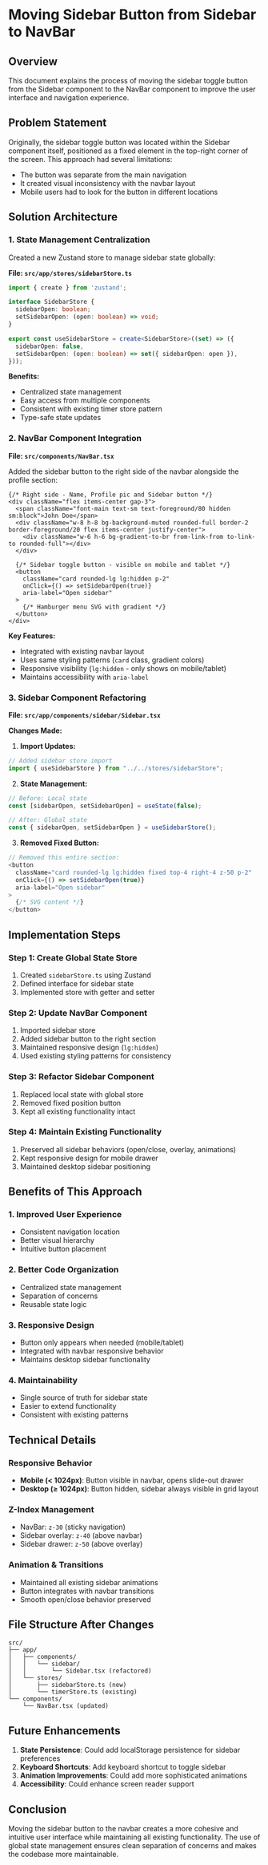 # Moving Sidebar Button from Sidebar to NavBar

## Overview
This document explains the process of moving the sidebar toggle button from the Sidebar component to the NavBar component to improve the user interface and navigation experience.

## Problem Statement
Originally, the sidebar toggle button was located within the Sidebar component itself, positioned as a fixed element in the top-right corner of the screen. This approach had several limitations:
- The button was separate from the main navigation
- It created visual inconsistency with the navbar layout
- Mobile users had to look for the button in different locations

## Solution Architecture

### 1. State Management Centralization
Created a new Zustand store to manage sidebar state globally:

**File: `src/app/stores/sidebarStore.ts`**
```typescript
import { create } from 'zustand';

interface SidebarStore {
  sidebarOpen: boolean;
  setSidebarOpen: (open: boolean) => void;
}

export const useSidebarStore = create<SidebarStore>((set) => ({
  sidebarOpen: false,
  setSidebarOpen: (open: boolean) => set({ sidebarOpen: open }),
}));
```

**Benefits:**
- Centralized state management
- Easy access from multiple components
- Consistent with existing timer store pattern
- Type-safe state updates

### 2. NavBar Component Integration

**File: `src/components/NavBar.tsx`**

Added the sidebar button to the right side of the navbar alongside the profile section:

```tsx
{/* Right side - Name, Profile pic and Sidebar button */}
<div className="flex items-center gap-3">
  <span className="font-main text-sm text-foreground/80 hidden sm:block">John Doe</span>
  <div className="w-8 h-8 bg-background-muted rounded-full border-2 border-foreground/20 flex items-center justify-center">
    <div className="w-6 h-6 bg-gradient-to-br from-link-from to-link-to rounded-full"></div>
  </div>
  
  {/* Sidebar toggle button - visible on mobile and tablet */}
  <button
    className="card rounded-lg lg:hidden p-2"
    onClick={() => setSidebarOpen(true)}
    aria-label="Open sidebar"
  >
    {/* Hamburger menu SVG with gradient */}
  </button>
</div>
```

**Key Features:**
- Integrated with existing navbar layout
- Uses same styling patterns (`card` class, gradient colors)
- Responsive visibility (`lg:hidden` - only shows on mobile/tablet)
- Maintains accessibility with `aria-label`

### 3. Sidebar Component Refactoring

**File: `src/app/components/sidebar/Sidebar.tsx`**

**Changes Made:**

1. **Import Updates:**
```typescript
// Added sidebar store import
import { useSidebarStore } from "../../stores/sidebarStore";
```

2. **State Management:**
```typescript
// Before: Local state
const [sidebarOpen, setSidebarOpen] = useState(false);

// After: Global state
const { sidebarOpen, setSidebarOpen } = useSidebarStore();
```

3. **Removed Fixed Button:**
```typescript
// Removed this entire section:
<button
  className="card rounded-lg lg:hidden fixed top-4 right-4 z-50 p-2"
  onClick={() => setSidebarOpen(true)}
  aria-label="Open sidebar"
>
  {/* SVG content */}
</button>
```

## Implementation Steps

### Step 1: Create Global State Store
1. Created `sidebarStore.ts` using Zustand
2. Defined interface for sidebar state
3. Implemented store with getter and setter

### Step 2: Update NavBar Component
1. Imported sidebar store
2. Added sidebar button to the right section
3. Maintained responsive design (`lg:hidden`)
4. Used existing styling patterns for consistency

### Step 3: Refactor Sidebar Component
1. Replaced local state with global store
2. Removed fixed position button
3. Kept all existing functionality intact

### Step 4: Maintain Existing Functionality
1. Preserved all sidebar behaviors (open/close, overlay, animations)
2. Kept responsive design for mobile drawer
3. Maintained desktop sidebar positioning

## Benefits of This Approach

### 1. **Improved User Experience**
- Consistent navigation location
- Better visual hierarchy
- Intuitive button placement

### 2. **Better Code Organization**
- Centralized state management
- Separation of concerns
- Reusable state logic

### 3. **Responsive Design**
- Button only appears when needed (mobile/tablet)
- Integrated with navbar responsive behavior
- Maintains desktop sidebar functionality

### 4. **Maintainability**
- Single source of truth for sidebar state
- Easier to extend functionality
- Consistent with existing patterns

## Technical Details

### Responsive Behavior
- **Mobile (< 1024px)**: Button visible in navbar, opens slide-out drawer
- **Desktop (≥ 1024px)**: Button hidden, sidebar always visible in grid layout

### Z-Index Management
- NavBar: `z-30` (sticky navigation)
- Sidebar overlay: `z-40` (above navbar)
- Sidebar drawer: `z-50` (above overlay)

### Animation & Transitions
- Maintained all existing sidebar animations
- Button integrates with navbar transitions
- Smooth open/close behavior preserved

## File Structure After Changes

```
src/
├── app/
│   ├── components/
│   │   └── sidebar/
│   │       └── Sidebar.tsx (refactored)
│   └── stores/
│       ├── sidebarStore.ts (new)
│       └── timerStore.ts (existing)
└── components/
    └── NavBar.tsx (updated)
```

## Future Enhancements

1. **State Persistence**: Could add localStorage persistence for sidebar preferences
2. **Keyboard Shortcuts**: Add keyboard shortcut to toggle sidebar
3. **Animation Improvements**: Could add more sophisticated animations
4. **Accessibility**: Could enhance screen reader support

## Conclusion

Moving the sidebar button to the navbar creates a more cohesive and intuitive user interface while maintaining all existing functionality. The use of global state management ensures clean separation of concerns and makes the codebase more maintainable.

